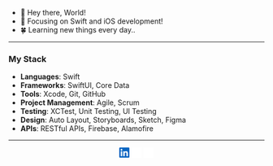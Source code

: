 
- 👋 Hey there, World!
- 👀 Focusing on Swift and iOS development!
- 🍀 Learning new things every day..

___________________________________________

### My Stack
- **Languages**: Swift
- **Frameworks**: SwiftUI, Core Data
- **Tools**: Xcode, Git, GitHub
- **Project Management**: Agile, Scrum
- **Testing**: XCTest, Unit Testing, UI Testing
- **Design**: Auto Layout, Storyboards, Sketch, Figma
- **APIs**: RESTful APIs, Firebase, Alamofire

____________________________________________

<p align="center">
  <a href="https://linkedin.com/in/leon_gaultier"><img src="assets/linkedin1.svg" alt="LinkedIn" width="20" height="20"></a>
  <a href="https://instagram.com/in/leon_gaultier"><img src="assets/instagram1.svg" alt="Instagram" width="20" height="20"></a>
  <a href="https://x.com/leon_gaultier"><img src="assets/x2.svg" alt="Twitter" width="20" height="20"></a>
</p>
